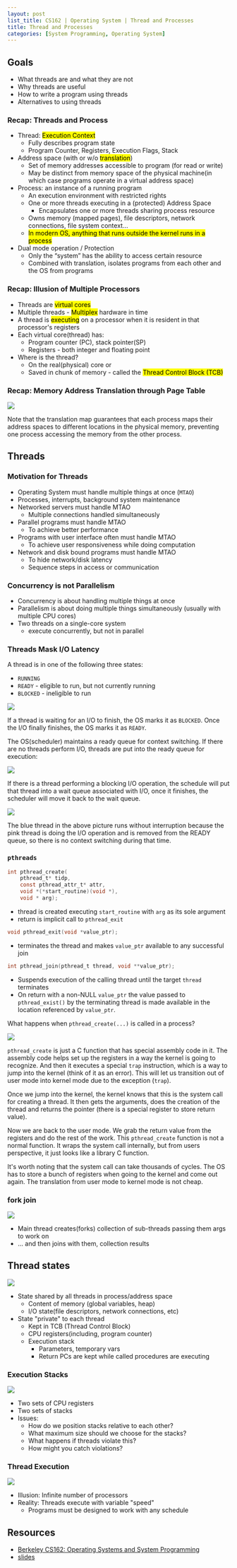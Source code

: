 ```yaml
---
layout: post
list_title: CS162 | Operating System | Thread and Processes
title: Thread and Processes
categories: [System Programming, Operating System]
---
```


## Goals

- What threads are and what they are not
- Why threads are useful
- How to write a program using threads
- Alternatives to using threads

### Recap: Threads and Process

- Thread: <mark>Execution Context</mark>
    - Fully describes program state
    - Program Counter, Registers, Execution Flags, Stack
- Address space (with or w/o <mark>translation</mark>)
    - Set of memory addresses accessible to program (for read or write)
    - May be distinct from memory space of the physical machine(in which case programs operate in a virtual address space)
- Process: an instance of a running program
    - An execution environment with restricted rights
    - One or more threads executing in a (protected) Address Space
        - Encapsulates one or more threads sharing process resource
    - Owns memory (mapped pages), file descriptors, network connections, file system context...
    - <mark>In modern OS, anything that runs outside the kernel runs in a process</mark>
- Dual mode operation / Protection
    - Only the “system” has the ability to access certain resource
    - Combined with translation, isolates programs from each other and the OS from programs

### Recap: Illusion of Multiple Processors

- Threads are <mark>virtual cores</mark>
- Multiple threads - <mark>Multiplex</mark> hardware in time
- A thread is <mark>executing</mark> on a processor when it is resident in that processor's registers
- Each virtual core(thread) has:
    - Program counter (PC), stack pointer(SP)
    - Registers - both integer and floating point
- Where is the thread?
    - On the real(physical) core or
    - Saved in chunk of memory - called the <mark>Thread Control Block (TCB)</mark>

### Recap: Memory Address Translation through Page Table

<img class="md-img-center" src="{{site.baseurl}}/assets/images/2020/01/os-03-01.png">

Note that the translation map guarantees that each process maps their address spaces to different locations in the physical memory, preventing one process accessing the memory from the other process.

## Threads

### Motivation for Threads

- Operating System must handle multiple things at once (`MTAO`)
 - Processes, interrupts, background system maintenance
- Networked servers must handle MTAO
    - Multiple connections handled simultaneously
- Parallel programs must handle MTAO
    - To achieve better performance
- Programs with user interface often must handle MTAO
    - To achieve user responsiveness while doing computation
- Network and disk bound programs must handle MTAO
    - To hide network/disk latency
    - Sequence steps in access or communication

### Concurrency is not Parallelism

- Concurrency is about handling multiple things at once
- Parallelism is about doing multiple things simultaneously (usually with multiple CPU cores)
- Two threads on a single-core system
    - execute concurrently, but not in parallel

### Threads Mask I/O Latency

A thread is in one of the following three states:

- `RUNNING`
- `READY` - eligible to run, but not currently running
- `BLOCKED` - ineligible to run

<img class="md-img-center" src="{{site.baseurl}}/assets/images/2020/01/os-03-02.png">

If a thread is waiting for an I/O to finish, the OS marks it as `BLOCKED`. Once the I/O finally finishes, the OS marks it as `READY`.

The OS(scheduler) maintains a ready queue for context switching. If there are no threads perform I/O, threads are put into the ready queue for execution:

<img class="md-img-center" src="{{site.baseurl}}/assets/images/2020/01/os-03-03.png">

If there is a thread performing a blocking I/O operation, the schedule will put that thread into a wait queue associated with I/O, once it finishes, the scheduler will move it back to the wait queue.

<img class="md-img-center" src="{{site.baseurl}}/assets/images/2020/01/os-03-04.png">

The blue thread in the above picture runs without interruption because the pink thread is doing the I/O operation and is removed from the READY queue, so there is no context switching during that time.

### `pthreads`

```c
int pthread_create(
    pthread_t* tidp,
    const pthread_attr_t* attr,
    void *(*start_routine)(void *), 
    void * arg);
```
- thread is created executing `start_routine` with `arg` as its sole argument
- return is implicit call to `pthread_exit`

```c
void pthread_exit(void *value_ptr);
```
- terminates the thread and makes `value_ptr` available to any successful join

```c
int pthread_join(pthread_t thread, void **value_ptr);
```
- Suspends execution of the calling thread until the target `thread` terminates
- On return with a non-NULL `value_ptr` the value passed to `pthread_exist()` by the terminating thread is made available in the location referenced by `value_ptr`.


What happens when `pthread_create(...)` is called in a process?

<img class="md-img-center" src="{{site.baseurl}}/assets/images/2020/01/os-03-05.png">

`pthread_create` is just a C function that has special assembly code in it. The assembly code helps set up the registers in a way the kernel is going to recognize. And then it executes a special `trap` instruction, which is a way to jump into the kernel (think of it as an error). This will let us transition out of user mode into kernel mode due to the exception (`trap`).

Once we jump into the kernel, the kernel knows that this is the system call for creating a thread. It then gets the arguments, does the creation of the thread and returns the pointer (there is a special register to store return value).

Now we are back to the user mode. We grab the return value from the registers and do the rest of the work. This `pthread_create` function is not a normal function. It wraps the system call internally, but from users perspective, it just looks like a library C function.

It's worth noting that the system call can take thousands of cycles. The OS has to store a bunch of registers when going to the kernel and come out again. The translation from user mode to kernel mode is not cheap.

### fork join

<img class="md-img-center" src="{{site.baseurl}}/assets/images/2020/01/os-03-06.png">

- Main thread creates(forks) collection of sub-threads passing them args to work on
- ... and then joins with them, collection results

## Thread states

<img class="md-img-center" src="{{site.baseurl}}/assets/images/2020/01/os-03-07.png">

- State shared by all threads in process/address space
    - Content of memory (global variables, heap)
    - I/O state(file descriptors, network connections, etc)
- State "private" to each thread
    - Kept in TCB (Thread Control Block)
    - CPU registers(including, program counter)
    - Execution stack
        - Parameters, temporary vars
        - Return PCs are kept while called procedures are executing

### Execution Stacks

<img class="md-img-center" src="{{site.baseurl}}/assets/images/2020/01/os-03-08.png">

- Two sets of CPU registers
- Two sets of stacks
- Issues:
    - How do we position stacks relative to each other?
    - What maximum size should we choose for the stacks?
    - What happens if threads violate this?
    - How might you catch violations?

### Thread Execution

<img class="md-img-center" src="{{site.baseurl}}/assets/images/2020/01/os-03-09.png">

- Illusion: Infinite number of processors
- Reality: Threads execute with variable "speed"
    - Programs must be designed to work with any schedule




## Resources

- [Berkeley CS162: Operating Systems and System Programming](https://www.youtube.com/watch?v=4FpG1DcvHzc&list=PLF2K2xZjNEf97A_uBCwEl61sdxWVP7VWC)
- [slides](https://sharif.edu/~kharrazi/courses/40424-012/)